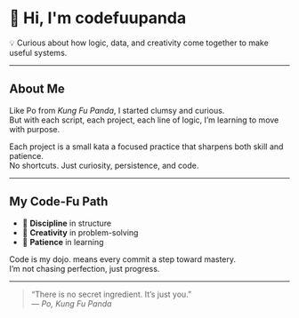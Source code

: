 # 🐼 Hi, I'm codefuupanda  
💡 Curious about how logic, data, and creativity come together to make useful systems.  

---

## About Me  
Like Po from *Kung Fu Panda*, I started clumsy and curious.  
But with each script, each project, each line of logic, I’m learning to move with purpose.  

Each project is a small kata a focused practice that sharpens both skill and patience.  
No shortcuts. Just curiosity, persistence, and code.  

---

## My Code-Fu Path  
- 🧩 **Discipline** in structure  
- 💭 **Creativity** in problem-solving  
- 🌱 **Patience** in learning  

Code is my dojo. means every commit a step toward mastery.  
I’m not chasing perfection, just progress.  

---

> “There is no secret ingredient. It’s just you.”  
> — *Po, Kung Fu Panda*
